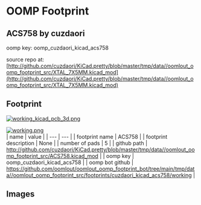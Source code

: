 # OOMP Footprint  
## ACS758  by cuzdaori  
  
oomp key: oomp_cuzdaori_kicad_acs758  
  
source repo at: [http://github.com/cuzdaori/KiCad.pretty/blob/master/tmp/data//oomlout_oomp_footprint_src/XTAL_7X5MM.kicad_mod](http://github.com/cuzdaori/KiCad.pretty/blob/master/tmp/data//oomlout_oomp_footprint_src/XTAL_7X5MM.kicad_mod)  
## Footprint  
  
[![working_kicad_pcb_3d.png](working_kicad_pcb_3d_600.png)](working_kicad_pcb_3d.png)  
  
[![working.png](working_600.png)](working.png)  
| name | value | 
| --- | --- | 
| footprint name | ACS758 | 
| footprint description | None | 
| number of pads | 5 | 
| github path | http://github.com/cuzdaori/KiCad.pretty/blob/master/tmp/data//oomlout_oomp_footprint_src/ACS758.kicad_mod | 
| oomp key | oomp_cuzdaori_kicad_acs758 | 
| oomp bot github | https://github.com/oomlout/oomlout_oomp_footprint_bot/tree/main/tmp/data//oomlout_oomp_footprint_src/footprints/cuzdaori_kicad_acs758/working | 
## Images  
